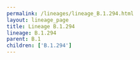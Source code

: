 ```yaml
---
permalink: /lineages/lineage_B.1.294.html
layout: lineage_page
title: Lineage B.1.294
lineage: B.1.294
parent: B.1
children: ['B.1.294']
---
```

